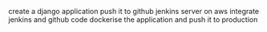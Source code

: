 create a django application
push it to github
jenkins server on aws
integrate jenkins and github code
dockerise the application
and push it to production
